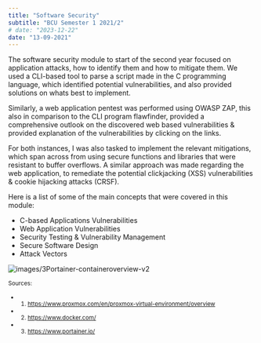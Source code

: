 ```yaml
---
title: "Software Security"
subtitle: "BCU Semester 1 2021/2"
# date: "2023-12-22"
date: "13-09-2021"
---
```


The software security module to start of the second year focused on application attacks, how to identify them and how to mitigate them. We used a CLI-based tool to parse a script made in the C programming language, which identified potential vulnerabilities, and also provided solutions on whats best to implement.

Similarly, a web application pentest was performed using OWASP ZAP, this also in comparison to the CLI program flawfinder, provided a comprehensive outlook on the discovered web based vulnerabilities & provided explanation of the vulnerabilities by clicking on the links. 

For both instances, I was also tasked to implement the relevant mitigations, which span across from using secure functions and libraries that were resistant to buffer overflows. A similar approach was made regarding the web application, to remediate the potential clickjacking (XSS) vulnerabilities & cookie hijacking attacks (CRSF).

Here is a list of some of the main concepts that were covered in this module:
- C-based Applications Vulnerabilities
- Web Application Vulnerabilities
- Security Testing & Vulnerability Management
- Secure Software Design
- Attack Vectors

![images/3Portainer-containeroverview-v2](/images/3Portainer-containeroverview-v2.png)

<small>Sources:
- 1. https://www.proxmox.com/en/proxmox-virtual-environment/overview
- 2. https://www.docker.com/
- 3. https://www.portainer.io/



</small>
